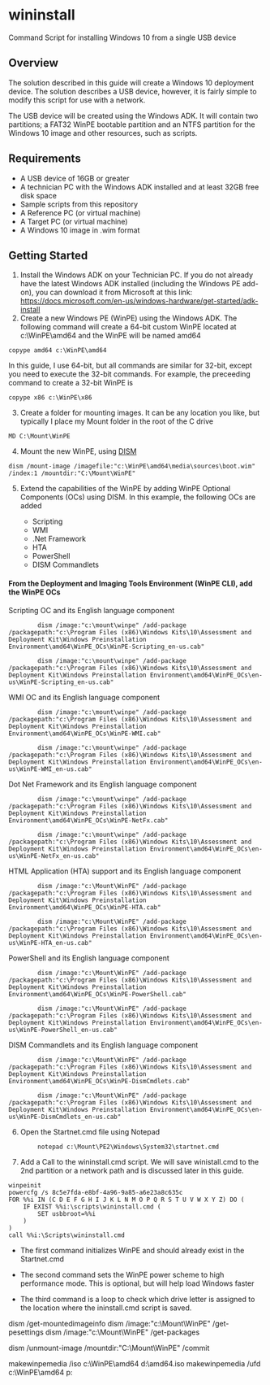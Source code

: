 # wininstall
Command Script for installing Windows 10 from a single USB device

## Overview
The solution described in this guide will create a Windows 10 deployment device. The solution describes a USB device, however, it is fairly simple to modify this script for use with a network.

The USB device will be created using the Windows ADK. It will contain two partitions; a FAT32 WinPE bootable partition and an NTFS partition for the Windows 10 image and other resources, such as scripts.

## Requirements
* A USB device of 16GB or greater
* A technician PC with the Windows ADK installed and at least 32GB free disk space
* Sample scripts from this repository
* A Reference PC (or virtual machine)
* A Target PC (or virtual machine)
* A Windows 10 image in .wim format 

## Getting Started
1. Install the Windows ADK on your Technician PC. If you do not already have the latest Windows ADK installed (including the Windows PE add-on), you can download it from Microsoft at this link: https://docs.microsoft.com/en-us/windows-hardware/get-started/adk-install 
2. Create a new Windows PE (WinPE) using the Windows ADK. The following command will create a 64-bit custom WinPE located at c:\WinPE\amd64 and the WinPE will be named amd64

````
copype amd64 c:\WinPE\amd64
````

In this guide, I use 64-bit, but all commands are similar for 32-bit, except you need to execute the 32-bit commands. For example, the preceeding command to create a 32-bit WinPE is

````
copype x86 c:\WinPE\x86
````

3. Create a folder for mounting images. It can be any location you like, but typically I place my Mount folder in the root of the C drive

````
MD C:\Mount\WinPE
````

4. Mount the new WinPE, using [DISM](https://docs.microsoft.com/en-us/windows-hardware/manufacture/desktop/dism---deployment-image-servicing-and-management-technical-reference-for-windows "Deployment Image Servicing and Management documentation at Microsoft.com" )

````
dism /mount-image /imagefile:"c:\WinPE\amd64\media\sources\boot.wim" /index:1 /mountdir:"C:\Mount\WinPE"
````

5. Extend the capabilities of the WinPE by adding WinPE Optional Components (OCs) using DISM. In this example, the following OCs are added

    * Scripting
    * WMI
    * .Net Framework
    * HTA
    * PowerShell
    * DISM Commandlets

#### From the Deployment and Imaging Tools Environment (WinPE CLI), add the WinPE OCs
Scripting OC and its English language component
````
        dism /image:"c:\mount\winpe" /add-package /packagepath:"c:\Program Files (x86)\Windows Kits\10\Assessment and Deployment Kit\Windows Preinstallation Environment\amd64\WinPE_OCs\WinPE-Scripting_en-us.cab"

        dism /image:"c:\mount\winpe" /add-package /packagepath:"c:\Program Files (x86)\Windows Kits\10\Assessment and Deployment Kit\Windows Preinstallation Environment\amd64\WinPE_OCs\en-us\WinPE-Scripting_en-us.cab"
````
WMI OC and its English language component
````
        dism /image:"c:\mount\winpe" /add-package /packagepath:"c:\Program Files (x86)\Windows Kits\10\Assessment and Deployment Kit\Windows Preinstallation Environment\amd64\WinPE_OCs\WinPE-WMI.cab"

        dism /image:"c:\mount\winpe" /add-package /packagepath:"c:\Program Files (x86)\Windows Kits\10\Assessment and Deployment Kit\Windows Preinstallation Environment\amd64\WinPE_OCs\en-us\WinPE-WMI_en-us.cab"
````
Dot Net Framework and its English language component
````
        dism /image:"c:\mount\winpe" /add-package /packagepath:"c:\Program Files (x86)\Windows Kits\10\Assessment and Deployment Kit\Windows Preinstallation Environment\amd64\WinPE_OCs\WinPE-NetFx.cab"

        dism /image:"c:\mount\winpe" /add-package /packagepath:"c:\Program Files (x86)\Windows Kits\10\Assessment and Deployment Kit\Windows Preinstallation Environment\amd64\WinPE_OCs\en-us\WinPE-NetFx_en-us.cab"
````
HTML Application (HTA) support and its English language component
````
        dism /image:"c:\Mount\WinPE" /add-package /packagepath:"c:\Program Files (x86)\Windows Kits\10\Assessment and Deployment Kit\Windows Preinstallation Environment\amd64\WinPE_OCs\WinPE-HTA.cab"

        dism /image:"c:\Mount\WinPE" /add-package /packagepath:"c:\Program Files (x86)\Windows Kits\10\Assessment and Deployment Kit\Windows Preinstallation Environment\amd64\WinPE_OCs\en-us\WinPE-HTA_en-us.cab"
````
PowerShell and its English language component
````
        dism /image:"c:\Mount\WinPE" /add-package /packagepath:"c:\Program Files (x86)\Windows Kits\10\Assessment and Deployment Kit\Windows Preinstallation Environment\amd64\WinPE_OCs\WinPE-PowerShell.cab"

        dism /image:"c:\Mount\WinPE" /add-package /packagepath:"c:\Program Files (x86)\Windows Kits\10\Assessment and Deployment Kit\Windows Preinstallation Environment\amd64\WinPE_OCs\en-us\WinPE-PowerShell_en-us.cab"
````
DISM Commandlets and its English language component
````
        dism /image:"c:\Mount\WinPE" /add-package /packagepath:"c:\Program Files (x86)\Windows Kits\10\Assessment and Deployment Kit\Windows Preinstallation Environment\amd64\WinPE_OCs\WinPE-DismCmdlets.cab"

        dism /image:"c:\Mount\WinPE" /add-package /packagepath:"c:\Program Files (x86)\Windows Kits\10\Assessment and Deployment Kit\Windows Preinstallation Environment\amd64\WinPE_OCs\en-us\WinPE-DismCmdlets_en-us.cab"
````

6. Open the Startnet.cmd file using Notepad
````
        notepad c:\Mount\PE2\Windows\System32\startnet.cmd
````
7. Add a Call to the wininstall.cmd script. We will save winistall.cmd to the 2nd partition or a network path and is discussed later in this guide.
````
winpeinit
powercfg /s 8c5e7fda-e8bf-4a96-9a85-a6e23a8c635c
FOR %%i IN (C D E F G H I J K L N M O P Q R S T U V W X Y Z) DO (
    IF EXIST %%i:\scripts\wininstall.cmd (
        SET usbbroot=%%i
    )
)
call %%i:\Scripts\wininstall.cmd
````
* The first command initializes WinPE and should already exist in the Startnet.cmd

* The second command sets the WinPE power scheme to high performance mode. This is optional, but will help load Windows faster

* The third command is a loop to check which drive letter is assigned to the location where the ininstall.cmd script is saved. 


dism /get-mountedimageinfo
dism /image:"c:\Mount\WinPE" /get-pesettings
dism /image:"c:\Mount\WinPE" /get-packages

dism /unmount-image /mountdir:"C:\Mount\WinPE" /commit

makewinpemedia /iso c:\WinPE\amd64 d:\amd64.iso
makewinpemedia /ufd c:\WinPE\amd64 p: